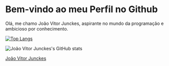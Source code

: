 # Bem-vindo ao meu Perfil no Github

  Olá, me chamo João Vitor Junckes, aspirante no mundo da programação e ambicioso por conhecimento.

[![Top Langs](https://github-readme-stats.vercel.app/api/top-langs/?username=hhotre)](https://github.com/hhotre/github-readme-stats)

![João Vitor Junckes's GitHub stats](https://github-readme-stats.vercel.app/api?username=Hhotre&theme=graywhite&show_icons=true)



<div class="badge-base LI-profile-badge" data-locale="pt_BR" data-size="medium" data-theme="dark" data-type="VERTICAL" data-vanity="junckes" data-version="v1"><a class="badge-base__link LI-simple-link" href="https://br.linkedin.com/in/junckes?trk=profile-badge">João Vitor Junckes</a></div>
              



              
<!---
Hhotre/Hhotre is a ✨ special ✨ repository because its `README.md` (this file) appears on your GitHub profile.
You can click the Preview link to take a look at your changes.
--->
